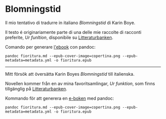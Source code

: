# Blomningstid

Il mio tentativo di tradurre in italiano _Blomningstid_ di Karin Boye.

Il testo é originariamente parte di una delle mie raccolte di racconti preferite, _Ur funltion_, disponibile su [Litteraturbanken](https://litteraturbanken.se/f%C3%B6rfattare/BoyeK/titlar/UrFunktion/).

Comando per generare [l'ebook](fioritura.epub) con pandoc:

```
pandoc fioritura.md --epub-cover-image=copertina.png --epub-metadata=metadata.yml -o fioritura.epub
```

---

Mitt försök att översätta Karin Boyes _Blomningstid_ till italienska.

Novellen kommer från en av mina favoritsamlingar, _Ur funktion_, som finns tillgänglig på [Litteraturbanken](https://litteraturbanken.se/f%C3%B6rfattare/BoyeK/titlar/UrFunktion/).

Kommando för att generera en [e-boken](fioritura.epub) med pandoc:

```
pandoc fioritura.md --epub-cover-image=copertina.png --epub-metadata=metadata.yml -o fioritura.epub
```